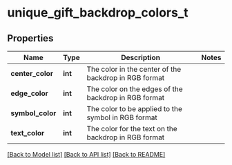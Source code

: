 # unique_gift_backdrop_colors_t

## Properties
Name | Type | Description | Notes
------------ | ------------- | ------------- | -------------
**center_color** | **int** | The color in the center of the backdrop in RGB format | 
**edge_color** | **int** | The color on the edges of the backdrop in RGB format | 
**symbol_color** | **int** | The color to be applied to the symbol in RGB format | 
**text_color** | **int** | The color for the text on the backdrop in RGB format | 

[[Back to Model list]](../README.md#documentation-for-models) [[Back to API list]](../README.md#documentation-for-api-endpoints) [[Back to README]](../README.md)


